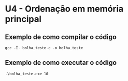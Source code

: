 # U4 - Ordenação em memória principal

## Exemplo de como compilar o código

```
gcc -I. bolha_teste.c -o bolha_teste

```

## Exemplo de como executar o código

```
.\bolha_teste.exe 10
```
